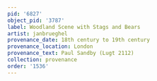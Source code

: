 ```yaml
---
pid: '6827'
object_pid: '3787'
label: Woodland Scene with Stags and Bears
artist: janbrueghel
provenance_date: 18th century to 19th century
provenance_location: London
provenance_text: Paul Sandby (Lugt 2112)
collection: provenance
order: '1536'
---
```

